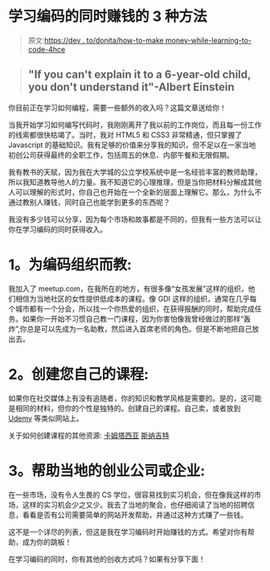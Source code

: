 # 学习编码的同时赚钱的 3 种方法

> 原文:[https://dev . to/donita/how-to-make money-while-learning-to-code-4hce](https://dev.to/donita/how-to-make-money-while-learning-to-code-4hce)

> ## "If you can't explain it to a 6-year-old child, you don't understand it"-Albert Einstein

你目前正在学习如何编程，需要一些额外的收入吗？这篇文章送给你！

当我开始学习如何编写代码时，我刚刚离开了我以前的工作岗位，而且每一份工作的线索都很快枯竭了。当时，我对 HTML5 和 CSS3 非常精通，但只掌握了 Javascript 的基础知识。我有足够的价值来分享我的知识，但不足以在一家当地初创公司获得最终的全职工作，包括周五的休息、内部午餐和无限假期。

我有教书的天赋，因为我在大学城的公立学校系统中是一名经验丰富的教师助理，所以我知道教导他人的力量。我不知道它的心理推理，但是当你把材料分解成其他人可以理解的形式时，你自己也开始在一个全新的层面上理解它。那么，为什么不通过教别人赚钱，同时自己也能学到更多的东西呢？

我没有多少钱可以分享，因为每个市场和故事都是不同的，但我有一些方法可以让你在学习编码的同时获得收入。

# [](#1-teach-for-coding-organizations)1。为编码组织而教:

我加入了 meetup.com，在我所在的地方，有很多像“女孩发展”这样的组织，他们相信为当地社区的女性提供低成本的课程。像 GDI 这样的组织，通常在几乎每个城市都有一个分会，所以找一个你热爱的组织，在获得报酬的同时，帮助完成任务。如果你一开始不习惯自己教一门课程，因为你害怕像我曾经做过的那样“轰炸”,你总是可以先成为一名助教，然后进入首席老师的角色。但是不断地把自己放出去。

# [](#2-create-your-own-course)2。创建您自己的课程:

如果你在社交媒体上有没有追随者，你的知识和教学风格是需要的。是的，这可能是相同的材料，但你的个性是独特的。创建自己的课程。自己卖，或者放到 [Udemy](https://www.udemy.com) 等类似网站上。

关于如何创建课程的其他资源:
[卡姆塔西亚](https://www.techsmith.com/video-editor.html)
[斯纳吉特](https://www.techsmith.com/screen-capture.html)

# [](#3-help-out-a-local-startup-or-business)3。帮助当地的创业公司或企业:

在一些市场，没有令人生畏的 CS 学位，很容易找到实习机会，但在像我这样的市场，这样的实习机会少之又少。我去了当地的聚会，也仔细阅读了当地的招聘信息，看看是否有公司需要简单的网站开发帮助，并通过这种方式赚了一些钱。

这不是一个详尽的列表，但这是我在学习编码时开始赚钱的方式。希望对你有帮助，成为你的跳板！

在学习编码的同时，你有其他的创收方式吗？如果有分享下面！